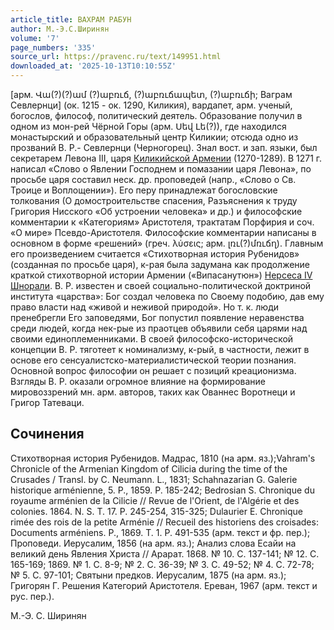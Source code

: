 ```yaml
---
article_title: ВАХРАМ РАБУН
author: М.-Э.С.Ширинян
volume: '7'
page_numbers: '335'
source_url: https://pravenc.ru/text/149951.html
downloaded_at: '2025-10-13T10:10:55Z'
---
```


[арм. Վա(?)(?)ամ (?)աբռւճ, (?)աբռւճապետ, (?)աբռւճի; Ваграм Севлернци] (ок. 1215 - ок. 1290, Киликия), вардапет, арм. ученый, богослов, философ, политический деятель. Образование получил в одном из мон-рей Чёрной Горы (арм. Սեվ Լե(?)), где находился монастырский и образовательный центр Киликии; отсюда одно из прозваний В. Р.- Севлернци (Черногорец). Знал вост. и зап. языки, был секретарем Левона III, царя [Киликийской Армении](<https://pravenc.ru/text/Киликийская Армения.html>) (1270-1289). В 1271 г. написал «Слово о Явлении Господнем и помазании царя Левона», по просьбе царя составил неск. др. проповедей (напр., «Слово о Св. Троице и Воплощении»). Его перу принадлежат богословские толкования (О домостроительстве спасения, Разъяснения к труду Григория Нисского «Об устроении человека» и др.) и философские комментарии к «Категориям» Аристотеля, трактатам Порфирия и соч. «О мире» Псевдо-Аристотеля. Философские комментарии написаны в основном в форме «решений» (греч. λύσεις; арм. լռւ(?)մռւճղ). Главным его произведением считается «Стихотворная история Рубенидов» (созданная по просьбе царя), к-рая была задумана как продолжение краткой стихотворной истории Армении («Випасанутюн») [Нерсеса IV Шнорали](<https://pravenc.ru/text/Нерсес IV Шнорали.html>). В. Р. известен и своей социально-политической доктриной института «царства»: Бог создал человека по Своему подобию, дав ему право власти над «живой и неживой природой». Но т. к. люди пренебрегли Его заповедями, Бог попустил появление неравенства среди людей, когда нек-рые из праотцев объявили себя царями над своими единоплеменниками. В своей философско-исторической концепции В. Р. тяготеет к номинализму, к-рый, в частности, лежит в основе его сенсуалистско-материалистической теории познания. Основной вопрос философии он решает с позиций креационизма. Взгляды В. Р. оказали огромное влияние на формирование мировоззрений мн. арм. авторов, таких как Ованнес Воротнеци и Григор Татеваци.

## Сочинения

Стихотворная история Рубенидов. Мадрас, 1810 (на арм. яз.);Vahram's Chronicle of the Armenian Kingdom of Cilicia during the time of the Crusades / Transl. by C. Neumann. L., 1831; Schahnazarian G. Galerie historique arménienne, 5. P., 1859. P. 185-242; Bedrosian S. Chronique du royaume arménien de la Cilicie // Revue de l'Orient, de l'Algérie et des colonies. 1864. N. S. T. 17. P. 245-254, 315-325; Dulaurier E. Chronique rimée des rois de la petite Arménie // Recueil des historiens des croisades: Documents arméniens. P., 1869. T. 1. P. 491-535 (арм. текст и фр. пер.); Проповеди. Иерусалим, 1856 (на арм. яз.); Анализ слова Есайи на великий день Явления Христа // Арарат. 1868. № 10. С. 137-141; № 12. С. 165-169; 1869. № 1. С. 8-9; № 2. С. 36-39; № 3. С. 49-52; № 4. С. 72-78; № 5. С. 97-101; Святыни предков. Иерусалим, 1875 (на арм. яз.); Григорян Г. Решения Категорий Аристотеля. Ереван, 1967 (арм. текст и рус. пер.).

М.-Э.     С.   Ширинян
